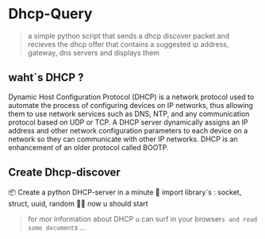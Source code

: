 # Dhcp-Query
> a simple python script that sends a dhcp discover packet and recieves the dhcp offer that contains a suggested ip address, gateway, dns servers and displays them

## waht`s DHCP ?



Dynamic Host Configuration Protocol (DHCP) is a network protocol used to automate the process 
of configuring devices on IP networks, thus allowing them to use network services such 
as DNS, NTP, and any communication protocol based on UDP or TCP. A DHCP server dynamically 
assigns an IP address and other network configuration parameters to each device on a network so 
they can communicate with other IP networks. DHCP is an enhancement of an older protocol called BOOTP.

## Create Dhcp-discover

📦 Create a python DHCP-server in a minute
🤯 import library`s : socket, struct, uuid, random
👨‍🏫 now u should start 

> for mor information about DHCP u can surf in your browser`s and read some document`s ...
